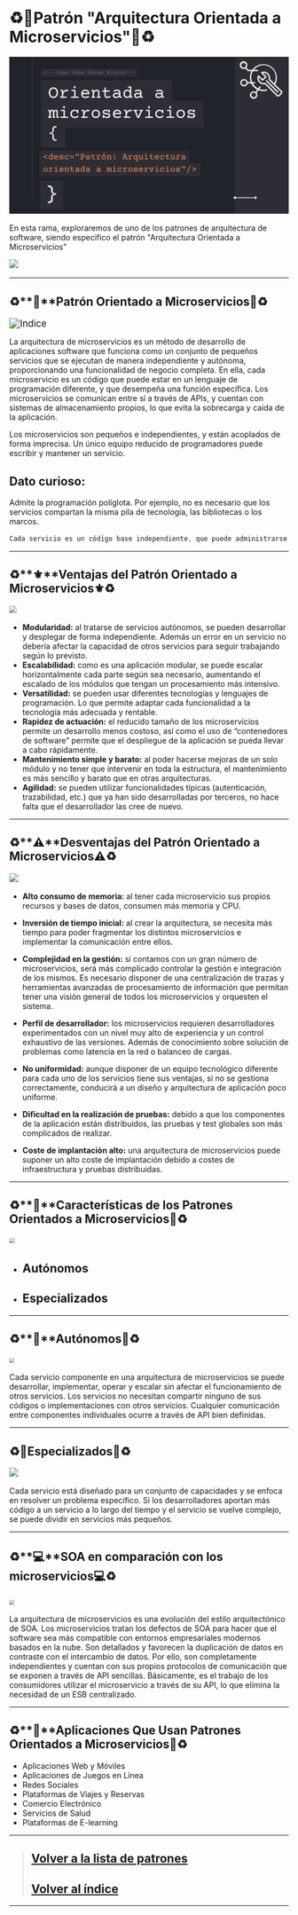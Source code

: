 # **♻️📃Patrón "Arquitectura Orientada a Microservicios"📃♻️**

![Portada](https://github.com/JuanJoseDuranRinconCAMPUS2/Investigacion-Arquitectura-Software/blob/Patron-Arquitectura-MicroServicios/imgs/investigacionmicroservicios.png?raw=true)

En esta rama, exploraremos de uno de los patrones de arquitectura de software, siendo especifico el patrón "Arquitectura Orientada a Microservicios"

![](https://i.imgur.com/7ud53ww.gif)

------

## ♻️**🔑**Patrón Orientado a Microservicios🔑♻️

<img src="https://encrypted-tbn0.gstatic.com/images?q=tbn:ANd9GcTgArxwaVxun8KpIKG9nEycC9k6Zr95xAFa6kObcygizlPpbbPvKYivZTBqTHNrOVjqOKM&usqp=CAU" alt="Indice" style="zoom:120%;" />

La arquitectura de microservicios es un método de desarrollo de aplicaciones software que funciona como un conjunto de pequeños servicios que se ejecutan de manera independiente y autónoma, proporcionando una funcionalidad de negocio completa. En ella, cada microservicio es un código que puede estar en un lenguaje de programación diferente, y que desempeña una función específica. Los microservicios se comunican entre sí a través de APIs, y cuentan con sistemas de almacenamiento propios, lo que evita la sobrecarga y caída de la aplicación.

Los microservicios son pequeños e independientes, y están acoplados de forma imprecisa. Un único equipo reducido de programadores puede escribir y mantener un servicio.

## Dato curioso:

Admite la programación políglota. Por ejemplo, no es necesario que los servicios compartan la misma pila de tecnología, las bibliotecas o los marcos.

```js
Cada servicio es un código base independiente, que puede administrarse por un equipo de desarrollo pequeño.
```
[^Informacion]: https://learn.microsoft.com/es-es/azure/architecture/guide/architecture-styles/microservices
------

♻️**⚜️**Ventajas del Patrón Orientado a Microservicios⚜️♻️
------

<img src="https://www.chakray.com/wp-content/uploads/2021/05/microservices-spanish.svg" style="zoom:80%;" />

- **Modularidad:** al tratarse de servicios autónomos, se pueden desarrollar y desplegar de forma independiente. Además un error en un servicio no debería afectar la capacidad de otros servicios para seguir trabajando según lo previsto.
- **Escalabilidad:** como es una aplicación modular, se puede escalar horizontalmente cada parte según sea necesario, aumentando el escalado de los módulos que tengan un procesamiento más intensivo.
- **Versatilidad:** se pueden usar diferentes tecnologías y lenguajes de programación. Lo que permite adaptar cada funcionalidad a la tecnología más adecuada y rentable.
- **Rapidez de actuación:** el reducido tamaño de los microservicios permite un desarrollo menos costoso, así como el uso de “contenedores de software” permite que el despliegue de la aplicación se pueda llevar a cabo rápidamente.
- **Mantenimiento simple y barato:** al poder hacerse mejoras de un solo módulo y no tener que intervenir en toda la estructura, el mantenimiento es más sencillo y barato que en otras arquitecturas.
- **Agilidad:** se pueden utilizar funcionalidades típicas (autenticación, trazabilidad, etc.) que ya han sido desarrolladas por terceros, no hace falta que el desarrollador las cree de nuevo.
[^Informacion]: https://decidesoluciones.es/arquitectura-de-microservicios/
------

♻️**⚠️**Desventajas del Patrón Orientado a Microservicios⚠️♻️
------

<img src="https://i.pinimg.com/564x/7c/96/38/7c9638e1180f4cdae0398c06d82e2257.jpg" />

- **Alto consumo de memoria:** al tener cada microservicio sus propios recursos y bases de datos, consumen más memoria y CPU.

- **Inversión de tiempo inicial:** al crear la arquitectura, se necesita más tiempo para poder fragmentar los distintos microservicios e implementar la comunicación entre ellos.

- **Complejidad en la gestión:** si contamos con un gran número de microservicios, será más complicado controlar la gestión e integración de los mismos. Es necesario disponer de una centralización de trazas y herramientas avanzadas de procesamiento de información que permitan tener una visión general de todos los microservicios y orquesten el sistema.

- **Perfil de desarrollador:** los microservicios requieren desarrolladores experimentados con un nivel muy alto de experiencia y un control exhaustivo de las versiones. Además de conocimiento sobre solución de problemas como latencia en la red o balanceo de cargas.

- **No uniformidad:** aunque disponer de un equipo tecnológico diferente para cada uno de los servicios tiene sus ventajas, si no se gestiona correctamente, conducirá a un diseño y arquitectura de aplicación poco uniforme.

- **Dificultad en la realización de pruebas:** debido a que los componentes de la aplicación están distribuidos, las pruebas y test globales son más complicados de realizar.

- **Coste de implantación alto:** una arquitectura de microservicios puede suponer un alto coste de implantación debido a costes de infraestructura y pruebas distribuidas.

[^Informacion]: https://decidesoluciones.es/arquitectura-de-microservicios/
------

  ## ♻️**🧮**Características de los Patrones Orientados a Microservicios🧮♻️

<img src="https://blog.seur.com/wp-content/uploads/2012/11/efra.jpg" style="zoom:60%;" />

- ## **Autónomos**

- ## Especializados
[^Informacion]: https://aws.amazon.com/es/microservices/
------

## ♻️**📛**Autónomos📛♻️

<img src="https://static.wixstatic.com/media/35ed10_dc731e82dcb84ef8a1cf8131ba933c78~mv2.png/v1/fit/w_1000%2Ch_620%2Cal_c%2Cq_80,enc_auto/file.jpg" style="zoom:57%;" />

Cada servicio componente en una arquitectura de microservicios se puede desarrollar, implementar, operar y escalar sin afectar el funcionamiento de otros servicios. Los servicios no necesitan compartir ninguno de sus códigos o implementaciones con otros servicios. Cualquier comunicación entre componentes individuales ocurre a través de API bien definidas.

------

## ♻️🧱Especializados🧱♻️

<img src="https://media.licdn.com/dms/image/C5612AQHJ7qhfGK0dIg/article-cover_image-shrink_600_2000/0/1618584375404?e=2147483647&v=beta&t=miDHd9SdRgWjCChovzVbsLkpHF8SimakIrJ0I0SC-Ak" />

Cada servicio está diseñado para un conjunto de capacidades y se enfoca en resolver un problema específico. Si los desarrolladores aportan más código a un servicio a lo largo del tiempo y el servicio se vuelve complejo, se puede dividir en servicios más pequeños.

------
## ♻️**💻**SOA en comparación con los microservicios💻♻️

<img src="https://learn.microsoft.com/es-es/azure/architecture/includes/images/microservices-logical.png" style="zoom:57%;" />

La arquitectura de microservicios es una evolución del estilo arquitectónico de SOA. Los microservicios tratan los defectos de SOA para hacer que el software sea más compatible con entornos empresariales modernos basados en la nube. Son detallados y favorecen la duplicación de datos en contraste con el intercambio de datos. Por ello, son completamente independientes y cuentan con sus propios protocolos de comunicación que se exponen a través de API sencillas. Básicamente, es el trabajo de los consumidores utilizar el microservicio a través de su API, lo que elimina la necesidad de un ESB centralizado.

[^Informacion]: https://aws.amazon.com/es/what-is/service-oriented-architecture/
------

## ♻️**🎀**Aplicaciones Que Usan Patrones Orientados a Microservicios🎀♻️

- Aplicaciones Web y Móviles
- Aplicaciones de Juegos en Línea
- Redes Sociales
- Plataformas de Viajes y Reservas
- Comercio Electrónico
- Servicios de Salud
- Plataformas de E-learning

------
> ## [Volver a la lista de patrones](https://github.com/JuanJoseDuranRinconCAMPUS2/Investigacion-Arquitectura-Software/tree/Patrones-Arquitectura-Software)
>
> ## [Volver al índice](https://github.com/JuanJoseDuranRinconCAMPUS2/Investigacion-Arquitectura-Software/tree/main)

------